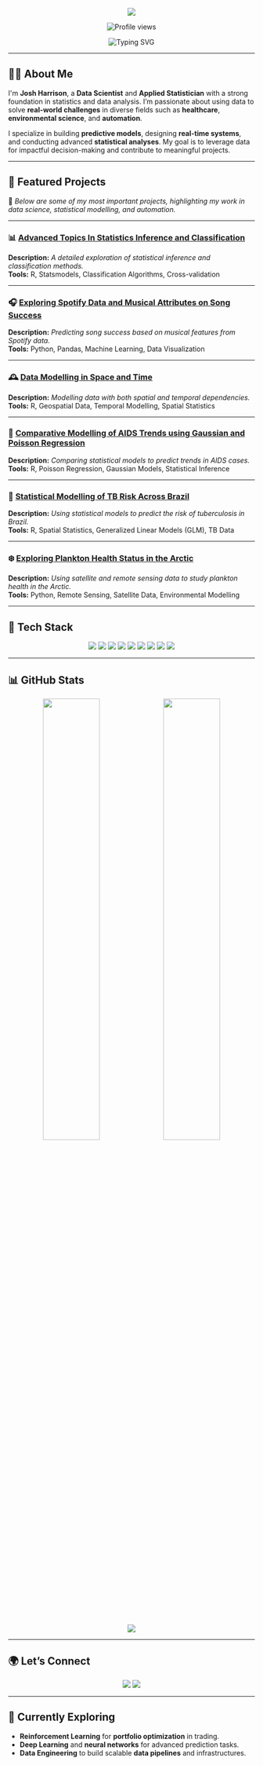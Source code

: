 <p align="center">
  <img src="https://capsule-render.vercel.app/api?type=soft&color=0:82bff7,100:4c67d1&height=200&section=header&text=Hello%20World,%20I'm%20Josh%20Harrison&fontSize=30&fontColor=ffffff&animation=fadeIn&fontAlign=70" />
</p>

<p align="center">
  <img src="https://komarev.com/ghpvc/?username=JoshHarrison&label=Profile%20views&color=007bff&style=flat" alt="Profile views" />
</p>

<p align="center">
  <img src="https://readme-typing-svg.demolab.com?font=JetBrains+Mono&size=20&duration=4000&pause=1000&center=true&vCenter=true&width=500&lines=Data+Scientist+%7C+Applied+Statistics;Building+Predictive+Models+%7C+Real-Time+Systems;Exploring+Real-World+Data+%7C+Data+Science+and+Automation;Let's+Create+Something+Innovative!" alt="Typing SVG" />
</p>

---

## 👨‍💻 About Me

I'm **Josh Harrison**, a **Data Scientist** and **Applied Statistician** with a strong foundation in statistics and data analysis. I’m passionate about using data to solve **real-world challenges** in diverse fields such as **healthcare**, **environmental science**, and **automation**.

I specialize in building **predictive models**, designing **real-time systems**, and conducting advanced **statistical analyses**. My goal is to leverage data for impactful decision-making and contribute to meaningful projects.

---

## 🚀 Featured Projects

📌 *Below are some of my most important projects, highlighting my work in data science, statistical modelling, and automation.*

---

### 📊 [Advanced Topics In Statistics Inference and Classification](https://github.com/JoshHarrison/university-projects/tree/main/Advanced-Topics-In-Statistics-Inference-and-Classification)  
**Description:** *A detailed exploration of statistical inference and classification methods.*  
**Tools:** R, Statsmodels, Classification Algorithms, Cross-validation

---

### 🎧 [Exploring Spotify Data and Musical Attributes on Song Success](https://github.com/JoshHarrison/university-projects/tree/main/Exploring-Spotify-Data-and-Musical-Attributes-on-Song-Success)  
**Description:** *Predicting song success based on musical features from Spotify data.*  
**Tools:** Python, Pandas, Machine Learning, Data Visualization

---

### 🕰️ [Data Modelling in Space and Time](https://github.com/JoshHarrison/university-projects/tree/main/Data-Modelling-in-Space-and-Time)  
**Description:** *Modelling data with both spatial and temporal dependencies.*  
**Tools:** R, Geospatial Data, Temporal Modelling, Spatial Statistics

---

### 🦠 [Comparative Modelling of AIDS Trends using Gaussian and Poisson Regression](https://github.com/JoshHarrison/university-projects/tree/main/Comparative-Modelling-of-AIDS-Trends-using-Gaussian-and-Poisson-Regression)  
**Description:** *Comparing statistical models to predict trends in AIDS cases.*  
**Tools:** R, Poisson Regression, Gaussian Models, Statistical Inference

---

### 🧪 [Statistical Modelling of TB Risk Across Brazil](https://github.com/JoshHarrison/university-projects/tree/main/Statistical-Modelling-of-TB-Risk-Across-Brazil)  
**Description:** *Using statistical models to predict the risk of tuberculosis in Brazil.*  
**Tools:** R, Spatial Statistics, Generalized Linear Models (GLM), TB Data

---

### ❄️ [Exploring Plankton Health Status in the Arctic](https://github.com/JoshHarrison/university-projects/tree/main/Exploring-Plankton-Health-Status-in-the-Arctic)  
**Description:** *Using satellite and remote sensing data to study plankton health in the Arctic.*  
**Tools:** Python, Remote Sensing, Satellite Data, Environmental Modelling

---

## 🧰 Tech Stack

<p align="center">
  <img src="https://img.shields.io/badge/Python-3776AB?style=for-the-badge&logo=python&logoColor=white"/>
  <img src="https://img.shields.io/badge/R-276DC3?style=for-the-badge&logo=r&logoColor=white"/>
  <img src="https://img.shields.io/badge/SQL-336791?style=for-the-badge&logo=mysql&logoColor=white"/>
  <img src="https://img.shields.io/badge/Jupyter-F37626?style=for-the-badge&logo=jupyter&logoColor=white"/>
  <img src="https://img.shields.io/badge/RStudio-75AADB?style=for-the-badge&logo=rstudio&logoColor=white"/>
  <img src="https://img.shields.io/badge/Pandas-150458?style=for-the-badge&logo=pandas&logoColor=white"/>
  <img src="https://img.shields.io/badge/Numpy-013243?style=for-the-badge&logo=numpy&logoColor=white"/>
  <img src="https://img.shields.io/badge/Plotly-3F4F75?style=for-the-badge&logo=plotly&logoColor=white"/>
  <img src="https://img.shields.io/badge/Streamlit-FF4B4B?style=for-the-badge&logo=streamlit&logoColor=white"/>
</p>

---

## 📊 GitHub Stats

<p align="center">
  <img src="https://github-readme-stats.vercel.app/api?username=JoshHarrison&show_icons=true&theme=highcontrast" width="48%" />
  <img src="https://github-readme-stats.vercel.app/api/top-langs/?username=JoshHarrison&layout=compact&theme=highcontrast" width="48%" />
</p>

<p align="center">
  <img src="https://github-readme-streak-stats.herokuapp.com/?user=JoshHarrison&theme=highcontrast" />
</p>

---

## 🌍 Let’s Connect

<p align="center">
  <a href="mailto:josh.harrison@email.com"><img src="https://img.shields.io/badge/Email-D14836?style=for-the-badge&logo=gmail&logoColor=white"/></a>
  <a href="https://www.linkedin.com/in/josh-harrison/" target="_blank"><img src="https://img.shields.io/badge/LinkedIn-0A66C2?style=for-the-badge&logo=linkedin&logoColor=white"/></a>
</p>

---

## 🧠 Currently Exploring

- **Reinforcement Learning** for **portfolio optimization** in trading.
- **Deep Learning** and **neural networks** for advanced prediction tasks.
- **Data Engineering** to build scalable **data pipelines** and infrastructures.
